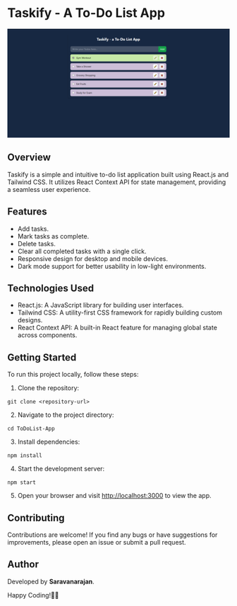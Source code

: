 # Taskify - A To-Do List App

![Portfolio Website Preview](./Taskify.png)

## Overview

Taskify is a simple and intuitive to-do list application built using React.js and Tailwind CSS. It utilizes React Context API for state management, providing a seamless user experience.

## Features

- Add tasks.
- Mark tasks as complete.
- Delete tasks.
- Clear all completed tasks with a single click.
- Responsive design for desktop and mobile devices.
- Dark mode support for better usability in low-light environments.

## Technologies Used

- React.js: A JavaScript library for building user interfaces.
- Tailwind CSS: A utility-first CSS framework for rapidly building custom designs.
- React Context API: A built-in React feature for managing global state across components.

## Getting Started

To run this project locally, follow these steps:

1. Clone the repository:

```
git clone <repository-url>
```

2. Navigate to the project directory:

```
cd ToDoList-App
```

3. Install dependencies:

```
npm install
```

4. Start the development server:

```
npm start
```

5. Open your browser and visit [http://localhost:3000](http://localhost:3000) to view the app.

## Contributing

Contributions are welcome! If you find any bugs or have suggestions for improvements, please open an issue or submit a pull request.

## Author

Developed by **Saravanarajan**.

Happy Coding!🐱‍🏍
